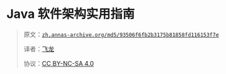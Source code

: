 # Java 软件架构实用指南

> 原文：[`zh.annas-archive.org/md5/93506f6fb2b3175b81858fd116153f7e`](https://zh.annas-archive.org/md5/93506f6fb2b3175b81858fd116153f7e)
> 
> 译者：[飞龙](https://github.com/wizardforcel)
> 
> 协议：[CC BY-NC-SA 4.0](http://creativecommons.org/licenses/by-nc-sa/4.0/)

